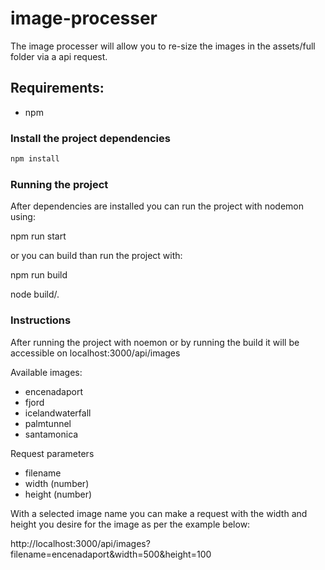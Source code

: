 # image-processer
The image processer will allow you to re-size the images in the assets/full folder via a api request.

## Requirements: 

* npm

### Install the project dependencies

```bash
npm install
```

### Running the project
After dependencies are installed you can run the project with nodemon using:

npm run start

or you can build than run the project with:

npm run build

node build/.

### Instructions

After running the project with noemon or by running the build it will be accessible on localhost:3000/api/images

Available images:
* encenadaport
* fjord
* icelandwaterfall
* palmtunnel
* santamonica

Request parameters
* filename
* width (number)
* height (number)

With a selected image name you can make a request with the width and height you desire for the image as per the example below:

http://localhost:3000/api/images?filename=encenadaport&width=500&height=100
